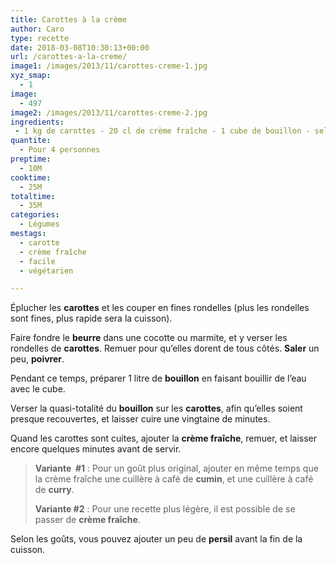 ```yaml
---
title: Carottes à la crème
author: Caro
type: recette
date: 2018-03-08T10:30:13+00:00
url: /carottes-a-la-creme/
image1: /images/2013/11/carottes-creme-1.jpg
xyz_smap:
  - 1
image:
  - 497
image2: /images/2013/11/carottes-creme-2.jpg
ingredients:
 - 1 kg de carottes - 20 cl de crème fraîche - 1 cube de bouillon - sel, poivre, beurre - thym (facultatif)
quantite:
  - Pour 4 personnes
preptime:
  - 10M
cooktime:
  - 25M
totaltime:
  - 35M
categories:
  - Légumes
mestags:
  - carotte
  - crème fraîche
  - facile
  - végétarien

---
```

Éplucher les **carottes** et les couper en fines rondelles (plus les rondelles sont fines, plus rapide sera la cuisson).

Faire fondre le **beurre** dans une cocotte ou marmite, et y verser les rondelles de **carottes**. Remuer pour qu&rsquo;elles dorent de tous côtés. **Saler** un peu, **poivrer**.

Pendant ce temps, préparer 1 litre de **bouillon** en faisant bouillir de l&rsquo;eau avec le cube.

Verser la quasi-totalité du **bouillon** sur les **carottes**, afin qu&rsquo;elles soient presque recouvertes, et laisser cuire une vingtaine de minutes.

Quand les carottes sont cuites, ajouter la **crème fraîche**, remuer, et laisser encore quelques minutes avant de servir.

> **Variante  #1** : Pour un goût plus original, ajouter en même temps que la crème fraîche une cuillère à café de **cumin**, et une cuillère à café de **curry**.
> 
> **Variante #2** : Pour une recette plus légère, il est possible de se passer de **crème fraîche**.

Selon les goûts, vous pouvez ajouter un peu de **persil** avant la fin de la cuisson.